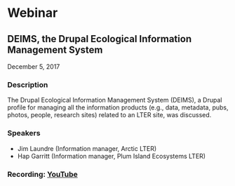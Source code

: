 # Webinar

## DEIMS, the Drupal Ecological Information Management System

December 5, 2017

### Description

The Drupal Ecological Information Management System (DEIMS), a Drupal profile for managing all the information products (e.g., data, metadata, pubs, photos, people, research sites) related to an LTER site, was discussed.

### Speakers

* Jim Laundre (Information manager, Arctic LTER)
* Hap Garritt (Information manager, Plum Island Ecosystems LTER)

### Recording: [YouTube](https://youtu.be/TUxTLQgE7BA)

<!-- Webinars -->

